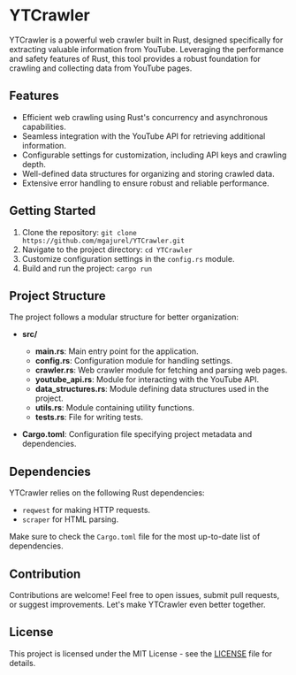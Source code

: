 # YTCrawler

YTCrawler is a powerful web crawler built in Rust, designed specifically for extracting valuable information from YouTube. Leveraging the performance and safety features of Rust, this tool provides a robust foundation for crawling and collecting data from YouTube pages.

## Features
- Efficient web crawling using Rust's concurrency and asynchronous capabilities.
- Seamless integration with the YouTube API for retrieving additional information.
- Configurable settings for customization, including API keys and crawling depth.
- Well-defined data structures for organizing and storing crawled data.
- Extensive error handling to ensure robust and reliable performance.

## Getting Started
1. Clone the repository: `git clone https://github.com/mgajurel/YTCrawler.git`
2. Navigate to the project directory: `cd YTCrawler`
3. Customize configuration settings in the `config.rs` module.
4. Build and run the project: `cargo run`

## Project Structure
The project follows a modular structure for better organization:

- **src/**
  - **main.rs**: Main entry point for the application.
  - **config.rs**: Configuration module for handling settings.
  - **crawler.rs**: Web crawler module for fetching and parsing web pages.
  - **youtube_api.rs**: Module for interacting with the YouTube API.
  - **data_structures.rs**: Module defining data structures used in the project.
  - **utils.rs**: Module containing utility functions.
  - **tests.rs**: File for writing tests.

- **Cargo.toml**: Configuration file specifying project metadata and dependencies.

## Dependencies
YTCrawler relies on the following Rust dependencies:
- `reqwest` for making HTTP requests.
- `scraper` for HTML parsing.

Make sure to check the `Cargo.toml` file for the most up-to-date list of dependencies.

## Contribution
Contributions are welcome! Feel free to open issues, submit pull requests, or suggest improvements. Let's make YTCrawler even better together.

## License
This project is licensed under the MIT License - see the [LICENSE](LICENSE) file for details.
